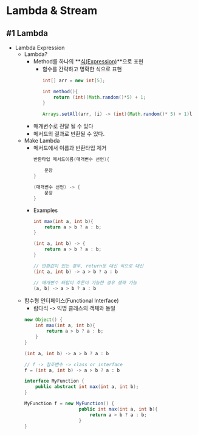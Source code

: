 # Lambda & Stream
## #1 Lambda
- Lambda Expression
    - Lambda?
        - Method를 하나의 **<u>식(Expression)</u>**으로 표현
            - 함수를 간략하고 명확한 식으로 표현
                ```java
                int[] arr = new int[5];
                
                int method(){
                    return (int)(Math.random()*5) + 1;
                }

                Arrays.setAll(arr, (i) -> (int)(Math.random()* 5) + 1)l

                ```
        - 매개변수로 전달 될 수 있다
        - 메서드의 결과로 반환될 수 있다.
    - Make Lambda
        - 메서드에서 이름과 반환타입 제거
            ```java
            반환타입 메서드이름(매개변수 선언){

                문장
            }

            (매개변수 선언) -> {
                문장
            }
            ```
        - Examples
            ```java
            int max(int a, int b){
                return a > b ? a : b;
            }

            (int a, int b) -> {
                return a > b ? a : b;
            }

            // 반환값이 있는 경우, return문 대신 식으로 대신
            (int a, int b) -> a > b ? a : b

            // 매개변수 타입이 추론이 가능한 경우 생략 가능
            (a, b) -> a > b ? a : b
            ```
    - 함수형 인터페이스(Functional Interface)
        - 람다식 -> 익명 클래스의 객체와 동일
        ```java
        new Object() {
            int max(int a, int b){
                return a > b ? a : b;
            }
        }

        (int a, int b) -> a > b ? a : b

        // f -> 참조변수 -> class or interface
        f = (int a, int b) -> a > b ? a : b

        interface MyFunction {
            public abstract int max(int a, int b);
        }

        MyFunction f = new MyFunction() {
                            public int max(int a, int b){
                                return a > b ? a : b;
                            }
        }

        ```
